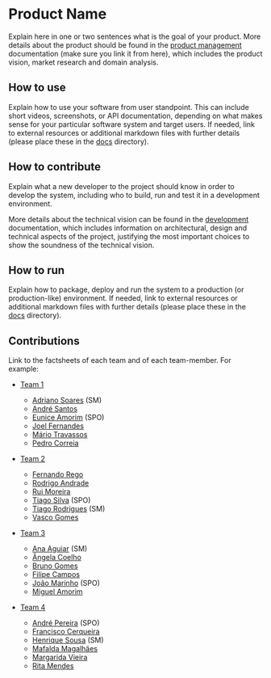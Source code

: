 # Product Name

Explain here in one or two sentences what is the goal of your product. More details about the product should be found in the [product management](docs/product.md) documentation (make sure you link it from here), which includes the product vision, market research and domain analysis.
 

## How to use

Explain how to use your software from user standpoint. This can include short videos, screenshots, or API documentation, depending on what makes sense for your particular software system and target users. If needed, link to external resources or additional markdown files with further details (please place these in the [docs](docs/) directory).


## How to contribute

Explain what a new developer to the project should know in order to develop the system, including who to build, run and test it in a development environment. 

More details about the technical vision can be found in the [development](docs/development.md) documentation, which includes information on architectural, design and technical aspects of the project, justifying the most important choices to show the soundness of the technical vision.


## How to run

Explain how to package, deploy and run the system to a production (or production-like) environment. If needed, link to external resources or additional markdown files with further details (please place these in the [docs](docs/) directory).


## Contributions

Link to the factsheets of each team and of each team-member. For example:

 * [Team 1](factsheets/team1.md)
   * [Adriano Soares](factsheets/adriano_soares.md) (SM)
   * [André Santos](factsheets/andre_santos.md)
   * [Eunice Amorim](factsheets/eunice_amorim.md) (SPO)
   * [Joel Fernandes](factsheets/joel_fernandes.md)
   * [Mário Travassos](factsheets/mario_travassos.md)
   * [Pedro Correia](factsheets/pedro_correia.md)

 * [Team 2](factsheets/team2.md)
   * [Fernando Rego](factsheets/fernando_rego.md)
   * [Rodrigo Andrade](factsheets/rodrigo_andrade.md)
   * [Rui Moreira](factsheets/rui_moreira.md)
   * [Tiago Silva](factsheets/tiago_silva.md) (SPO)
   * [Tiago Rodrigues](factsheets/tiago_rodrigues.md) (SM)
   * [Vasco Gomes](factsheets/vasco_gomes.md)

 * [Team 3](factsheets/team3.md)
   * [Ana Aguiar](factsheets/ana_aguiar.md) (SM)
   * [Ângela Coelho](factsheets/angela_coelho.md)
   * [Bruno Gomes](factsheets/bruno_gomes.md)
   * [Filipe Campos](factsheets/filipe_campos.md)
   * [João Marinho](factsheets/joao_marinho.md) (SPO)
   * [Miguel Amorim](factsheets/miguel_amorim.md)

 * [Team 4](factsheets/team4.md)
   * [André Pereira](factsheets/andre_pereira.md) (SPO)
   * [Francisco Cerqueira](factsheets/francisco_cerqueira.md)
   * [Henrique Sousa](factsheets/henrique_sousa.md) (SM)
   * [Mafalda Magalhães](factsheets/mafalda_magalhaes.md)
   * [Margarida Vieira](factsheets/margarida_vieira.md)
   * [Rita Mendes](factsheets/rita_mendes.md)


